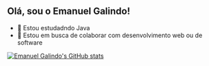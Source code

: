 ## Olá, sou o Emanuel Galindo!

- 🌱 Estou estudadndo Java
- 👯 Estou em busca de colaborar com desenvolvimento web ou de software

[![Emanuel Galindo's GitHub stats](https://github-readme-stats.vercel.app/api?username=emanugalindo&show_icons=true&theme=radical)](https://github.com/emanugalindo)
